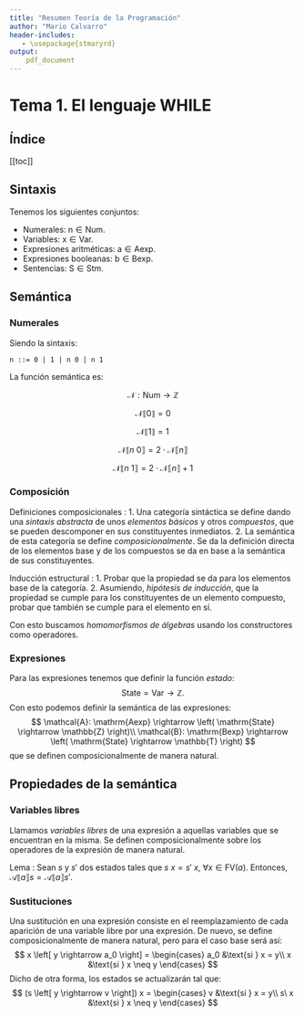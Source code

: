 ```yaml
---
title: "Resumen Teoría de la Programación"
author: "Mario Calvarro"
header-includes:
   - \usepackage{stmaryrd}
output:
    pdf_document
---
```


# Tema 1. El lenguaje WHILE
## Índice
[[toc]]
## Sintaxis
Tenemos los siguientes conjuntos:
- Numerales: $\mathrm{n} \in \mathrm{Num}$.
- Variables: $\mathrm{x} \in \mathrm{Var}$.
- Expresiones aritméticas: $\mathrm{a} \in \mathrm{Aexp}$.
- Expresiones booleanas: $\mathrm{b} \in \mathrm{Bexp}$.
- Sentencias: $\mathrm{S} \in \mathrm{Stm}$.

## Semántica
### Numerales
Siendo la sintaxis:

    n ::= 0 | 1 | n 0 | n 1

La función semántica es:

$$ \mathcal{N}: \mathrm{Num} \rightarrow \mathbb{Z} $$

$$ \mathcal{N}\llbracket 0 \rrbracket = 0$$

$$ \mathcal{N}\llbracket 1 \rrbracket = 1$$

$$ \mathcal{N}\llbracket n\ 0 \rrbracket = 2 \cdot \mathcal{N}\llbracket n \rrbracket$$

$$ \mathcal{N}\llbracket n\ 1 \rrbracket = 2 \cdot \mathcal{N}\llbracket n \rrbracket + 1$$

### Composición
Definiciones composicionales
: 1. Una categoría sintáctica se define dando una *sintaxis abstracta* de unos
   *elementos básicos* y otros *compuestos*, que se pueden descomponer en sus
   constituyentes inmediatos.
2. La semántica de esta categoría se define *composicionalmente*. Se da la
   definición directa de los elementos base y de los compuestos se da en base a
   la semántica de sus constituyentes.

Inducción estructural
: 1. Probar que la propiedad se da para los elementos base de la categoría.
2. Asumiendo, *hipótesis de inducción*, que la propiedad se cumple para los constituyentes de un elemento
   compuesto, probar que también se cumple para el elemento en sí.

Con esto buscamos *homomorfismos de álgebras* usando los constructores como
operadores.

### Expresiones
Para las expresiones tenemos que definir la función *estado*:
$$
\mathrm{State} = \mathrm{Var} \rightarrow \mathbb{Z}.
$$
Con esto podemos definir la semántica de las expresiones:
$$
\mathcal{A}: \mathrm{Aexp} \rightarrow \left( \mathrm{State} \rightarrow \mathbb{Z} \right)\\
\mathcal{B}: \mathrm{Bexp} \rightarrow \left( \mathrm{State} \rightarrow \mathbb{T} \right)
$$
que se definen composicionalmente de manera natural.

## Propiedades de la semántica
### Variables libres
Llamamos *variables libres* de una expresión a aquellas variables que se
encuentran en la misma. Se definen composicionalmente sobre los operadores de la
expresión de manera natural.

Lema
: Sean $s$ y $s'$ dos estados tales que $s\ x = s'\ x,\ \forall x \in
\mathrm{FV}\left( a \right)$. Entonces, $\mathcal{A} \llbracket a \rrbracket s =
\mathcal{A} \llbracket a \rrbracket s'$.

### Sustituciones
Una sustitución en una expresión consiste en el reemplazamiento de cada
aparición de una variable libre por una expresión. De nuevo, se define
composicionalmente de manera natural, pero para el caso base será así:
$$
x \left[ y \rightarrow a_0 \right] = \begin{cases}
    a_0 &\text{si } x = y\\
    x &\text{si } x \neq y
\end{cases}
$$
Dicho de otra forma, los estados se actualizarán tal que:
$$
(s \left[ y \rightarrow v \right]) x = \begin{cases}
    v &\text{si } x = y\\
    s\ x &\text{si } x \neq y
\end{cases}
$$
